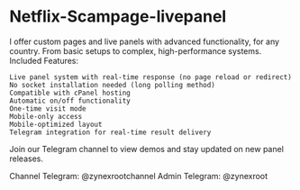 # Netflix-Scampage-livepanel

I offer custom pages and live panels with advanced functionality, for any country. From basic setups to complex, high-performance systems. Included Features:

    Live panel system with real-time response (no page reload or redirect)
    No socket installation needed (long polling method)
    Compatible with cPanel hosting
    Automatic on/off functionality
    One-time visit mode
    Mobile-only access
    Mobile-optimized layout
    Telegram integration for real-time result delivery

Join our Telegram channel to view demos and stay updated on new panel releases.

Channel Telegram: @zynexrootchannel Admin Telegram: @zynexroot
